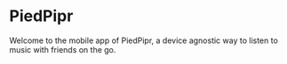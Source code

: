# PiedPipr

Welcome to the mobile app of PiedPipr, a device agnostic way to listen to music with friends on the go.